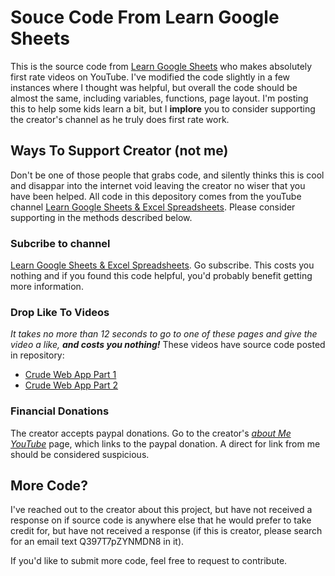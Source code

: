 # Souce Code From Learn Google Sheets
This is the source code from [Learn Google Sheets](https://www.youtube.com/c/LearnGoogleSpreadsheets) who makes absolutely first rate videos on YouTube. I've modified the code slightly in a few instances where I thought was helpful, but overall the code should be almost the same, including variables, functions, page layout.  I'm posting this to help some kids learn a bit, but I **implore** you to consider supporting the creator's channel as he truly does first rate work.

## Ways To Support Creator (not me)
Don't be one of those people that grabs code, and silently thinks this is cool and disappar into the internet void leaving the creator no wiser that you have been helped. All code in this depository comes from the youTube channel [Learn Google Sheets & Excel Spreadsheets](https://www.youtube.com/c/LearnGoogleSpreadsheets). Please consider supporting in the methods described below. 

### Subcribe to channel
[Learn Google Sheets & Excel Spreadsheets](https://www.youtube.com/c/LearnGoogleSpreadsheets). Go subscribe. This costs you nothing and if you found this code helpful, you'd probably benefit getting more information. 

### Drop Like To Videos 
*It takes no more than 12 seconds to go to one of these pages and give the video a like, **and costs you nothing!***
These videos have source code posted in repository:

 - [Crude Web App Part 1](https://youtu.be/6zFowiTNhqI)
 - [Crude Web App Part 2](https://youtu.be/1CSPpsBGlQ0)

### Financial Donations
The creator accepts paypal donations. Go to the creator's [*about Me YouTube*](https://www.youtube.com/c/LearnGoogleSpreadsheets/about) page, which links to the paypal donation. A direct for link from me should be considered suspicious.

## More Code?
I've reached out to the creator about this project, but have not received a response on if source code is anywhere else that he would prefer to take credit for, but have not received a response (if this is creator, please search for an email text Q397T7pZYNMDN8 in it).

If you'd like to submit more code, feel free to request to contribute.
